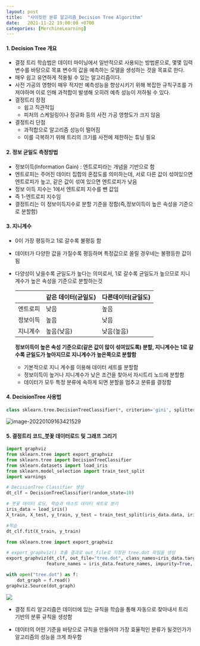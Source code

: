 ```yaml
---
layout: post
title:  "사이킷런 분류 알고리즘_Decision Tree Algorithm"
date:   2021-11-22 19:00:00 +0700
categories: [MerchineLearning]
---
```




#### 1. Decision Tree 개요

- 결정 트리 학습법은 데이터 마이닝에서 일반적으로 사용되는 방법론으로, 몇몇 입력 변수를 바탕으로 목표 변수의 값을 예측하는 모델을 생성하는 것을 목표로 한다. 
- 매우 쉽고 유연하게 적용될 수 있는 알고리즘이다.
- 사전 가공의 영향이 매우 적지만 예측성능을 향상시키기 위해 복잡한 규칙구조를 가져야하며 이로 인해 과적합이 발생해 오히려 예측 성능이 저하될 수 있다.
- 결정트리 장점
  - 쉽고 직관적임
  - 피처의 스케일링이나 정규화 등의 사전 가공 영향도가 크지 않음
- 결정트리 단점
  - 과적합으로 알고리즘 성능이 떨어짐
  - 이를 극복하기 위해 트리의 크기를 사전에 제한하는 튜닝 필요

#### 2. 정보 균일도 측정방법

- 정보이득(Information Gain) : 엔트로피라는 개념을 기반으로 함
- 엔트로피는 주어진 데이터 집합의 혼잡도를 의미하는데, 서로 다른 값이 섞여있으면 엔트로피가 높고, 같은 값이 섞여 있으면 엔트로피가 낮음
- 정보 이득 지수는 1에서 엔트로피 지수를 뺀 값임
- 즉 1-엔트로피 지수임
- 결정트리는 이 정보이득지수로 분할 기준을 정함(즉,정보이득이 높은 속성을 기준으로 분할함)

#### 3. 지니계수

- 0이 가장 평등하고 1로 갈수록 불평등 함

- 데이터가 다양한 값을 가질수록 평등하며 특정값으로 쏠릴 경우네는 불평등한 값이 됨

- 다양성이 낮을수록 균일도가 높다는 의미로서, 1로 갈수록 균일도가 높으므로 지니계수가 높은 속성을 기준으로 분할하는것

  |          | 같은 데이터(균일도) | 다른데이터(균일도) |
  | -------- | ------------------- | ------------------ |
  | 엔트로피 | 낮음                | 높음               |
  | 정보이득 | 높음                | 낮음               |
  | 지니계수 | 높음(낮음)          | 낮음(높음)         |

  **정보이득이 높은 속성 기준으로(같은 값이 많이 섞여있도록) 분할, 지니계수는 1로 갈수록 균일도가 높아지므로 지니계수가 높은쪽으로 분할함**

  - 기본적으로 지니 계수를 이용해 데이터 세트를 분할함
  - 정보이득이 높거나 지니계수가 낮은 조건을 찾아서 자시트리 노드에 분할함
  - 데이터가 모두 특정 분류에 속하게 되면 분할을 멈추고 분류를 결정함

#### 4. DecisionTree 사용법

```python
class sklearn.tree.DecisionTreeClassifier(*, criterion='gini', splitter='best', max_depth=None, min_samples_split=2, min_samples_leaf=1, min_weight_fraction_leaf=0.0, max_features=None, random_state=None, max_leaf_nodes=None, min_impurity_decrease=0.0, class_weight=None, ccp_alpha=0.0)
```

![image-20220109163421529](C:\Users\espark\AppData\Roaming\Typora\typora-user-images\image-20220109163421529.png)

#### 5. 결정트리 코드_붓꽃 데이터로드 및 그래프 그리기	

```python
import graphviz
from sklearn.tree import export_graphviz
from sklearn.tree import DecisionTreeClassifier
from sklearn.datasets import load_iris
from sklearn.model_selection import train_test_split
import warnings

# DecisionTree Classifier 생성
dt_clf = DecisionTreeClassifier(random_state=10)

# 붓꽃 데이터 로딩, 학습과 테스트 데이터 세트로 분리
iris_data = load_iris()
X_train, X_test, y_train, y_test = train_test_split(iris_data.data, iris_data.target,test_size=0.2, random_state=10)

#학습
dt_clf.fit(X_train, y_train)
```

```python
from sklearn.tree import export_graphviz

# export_graphviz() 호출 결과로 out_file로 지정된 tree.dot 파일을 생성
export_graphviz(dt_clf, out_file="tree.dot", class_names=iris_data.target_names, \
               feature_names = iris_data.feature_names, impurity=True, filled=True)

```

```python
with open("tree.dot") as f:
    dot_graph = f.read()
graphviz.Source(dot_graph)
```

![](C:\apps\ParkEunSeon.github.io\static\img\_posts\output_decision.svg)

- 결정 트리 알고리즘은 데이터에 있는 규칙을 학습을 통해 자동으로 찾아내서 트리 기반의 분류 규칙을 생성함

- 데이터의 어떤 기준을 바탕으로 규칙을 만들어야 가장 효율적인 분류가 될것인가가 알고리즘의 성능을 크게 좌우함

  



